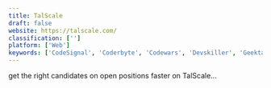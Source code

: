 ```yaml
---
title: TalScale
draft: false 
website: https://talscale.com/
classification: ['']
platform: ['Web']
keywords: ['CodeSignal', 'Coderbyte', 'Codewars', 'Devskiller', 'Geektastic', 'Hackerearth', 'InterviewBit', 'KillerCoder', 'LeetCode', 'OfferZen', 'Oto_Code', 'Project Euler', 'Spoj', 'The AI Games', 'Topcoder', 'Zlott']
---
```

get the right candidates on open positions faster on TalScale…